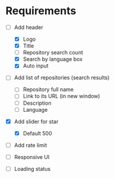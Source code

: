 # Requirements

- [ ] Add header

  - [x] Logo
  - [x] Title
  - [ ] Repository search count
  - [x] Search by language box
  - [x] Auto input
   
- [ ] Add list of repositories (search results)
 
  - [ ] Repository full name
  - [ ] Link to its URL (in new window)
  - [ ] Description
  - [ ] Language
  
- [x] Add slider for star

  - [x] Default 500 

- [ ] Add rate limit

- [ ] Responsive UI

- [ ] Loading status
